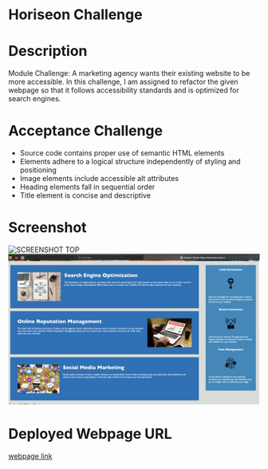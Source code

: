 # Horiseon Challenge
# Description
Module Challenge: A marketing agency wants their existing website to be more accessible. In this challenge, I am assigned to refactor the given webpage so that it follows accessibility standards and is optimized for search engines.
# Acceptance Challenge
- Source code contains proper use of semantic HTML elements
- Elements adhere to a logical structure independently of styling and positioning
- Image elements include accessible alt attributes
- Heading elements fall in sequential order
- Title element is concise and descriptive
# Screenshot
![SCREENSHOT TOP](image-2.png)
![SCREENSHOT BOTTOM](image-1.png)
# Deployed Webpage URL
[webpage link](http://127.0.0.1:5500)